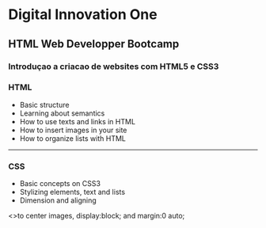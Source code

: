 # Digital Innovation One
## HTML Web Developper Bootcamp
### Introduçao a criacao de websites com HTML5 e CSS3

### HTML

- Basic structure
- Learning about semantics
- How to use texts and links in HTML
- How to insert images in your site
- How to organize lists with HTML

_____

### CSS

- Basic concepts on CSS3
- Stylizing elements, text and lists
- Dimension and aligning

<>to center images, display:block; and margin:0 auto;
